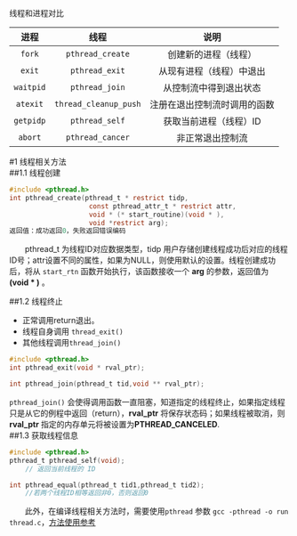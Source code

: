 线程和进程对比<br>

|进程|线程|说明|
| :--: | :--: | :--: |
|`fork`|`pthread_create`|创建新的进程（线程）|
|`exit`|`pthread_exit`|从现有进程（线程）中退出|
|`waitpid`|`pthread_join`|从控制流中得到退出状态|
|`atexit`|`thread_cleanup_push`|注册在退出控制流时调用的函数|
|`getpidp`|`pthread_self`|获取当前进程（线程）ID|
|`abort`|`pthread_cancer`|非正常退出控制流|

#1 线程相关方法  
##1.1 线程创建  
```C
#include <pthread.h>
int pthread_create(pthread_t * restrict tidp,
                    const pthread_attr_t * restrict attr,
                    void * (* start_routine)(void * ),
                    void *restrict arg);
返回值：成功返回0，失败返回错误编码
```
&emsp;&emsp;pthread_t 为线程ID对应数据类型，tidp 用户存储创建线程成功后对应的线程ID号；attr设置不同的属性，如果为NULL，则使用默认的设置。线程创建成功后，将从 `start_rtn` 函数开始执行，该函数接收一个 **arg** 的参数，返回值为 **(void * )** 。  

##1.2 线程终止   
- 正常调用return退出。
- 线程自身调用 `thread_exit()`
- 其他线程调用`thread_join()`  

```C
#include <pthread.h>
int pthread_exit(void * rval_ptr);

int pthread_join(pthread_t tid,void ** rval_ptr);
```  
`pthread_join()` 会使得调用函数一直阻塞，知道指定的线程终止，如果指定线程只是从它的例程中返回（return），**rval_ptr** 将保存状态码；如果线程被取消，则**rval_ptr** 指定的内存单元将被设置为**PTHREAD_CANCELED**.  
##1.3 获取线程信息  

```C
#include <pthread.h>
pthread_t pthread_self(void);
    // 返回当前线程的 ID

int pthread_equal(pthread_t tid1,pthread_t tid2);
    //若两个线程ID相等返回非0，否则返回0
```
 &emsp;&emsp;此外，在编译线程相关方法时，需要使用`pthread` 参数 `gcc -pthread -o run thread.c`，[方法使用参考](./thread.c)
